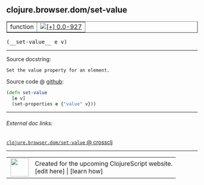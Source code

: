 ## clojure.browser.dom/set-value



 <table border="1">
<tr>
<td>function</td>
<td><a href="https://github.com/cljsinfo/cljs-api-docs/tree/0.0-927"><img valign="middle" alt="[+] 0.0-927" title="Added in 0.0-927" src="https://img.shields.io/badge/+-0.0--927-lightgrey.svg"></a> </td>
</tr>
</table>


 <samp>
(__set-value__ e v)<br>
</samp>

---





Source docstring:

```
Set the value property for an element.
```


Source code @ [github](https://github.com/clojure/clojurescript/blob/r2060/src/cljs/clojure/browser/dom.cljs#L142-L145):

```clj
(defn set-value
  [e v]
  (set-properties e {"value" v}))
```

<!--
Repo - tag - source tree - lines:

 <pre>
clojurescript @ r2060
└── src
    └── cljs
        └── clojure
            └── browser
                └── <ins>[dom.cljs:142-145](https://github.com/clojure/clojurescript/blob/r2060/src/cljs/clojure/browser/dom.cljs#L142-L145)</ins>
</pre>

-->

---



###### External doc links:

[`clojure.browser.dom/set-value` @ crossclj](http://crossclj.info/fun/clojure.browser.dom.cljs/set-value.html)<br>

---

 <table>
<tr><td>
<img valign="middle" align="right" width="48px" src="http://i.imgur.com/Hi20huC.png">
</td><td>
Created for the upcoming ClojureScript website.<br>
[edit here] | [learn how]
</td></tr></table>

[edit here]:https://github.com/cljsinfo/cljs-api-docs/blob/master/cljsdoc/clojure.browser.dom_set-value.cljsdoc
[learn how]:https://github.com/cljsinfo/cljs-api-docs/wiki/cljsdoc-files

<!--

This information was too distracting to show to readers, but I'll leave it
commented here since it is helpful to:

- pretty-print the data used to generate this document
- and show how to retrieve that data



The API data for this symbol:

```clj
{:ns "clojure.browser.dom",
 :name "set-value",
 :signature ["[e v]"],
 :history [["+" "0.0-927"]],
 :type "function",
 :full-name-encode "clojure.browser.dom_set-value",
 :source {:code "(defn set-value\n  [e v]\n  (set-properties e {\"value\" v}))",
          :title "Source code",
          :repo "clojurescript",
          :tag "r2060",
          :filename "src/cljs/clojure/browser/dom.cljs",
          :lines [142 145]},
 :full-name "clojure.browser.dom/set-value",
 :docstring "Set the value property for an element."}

```

Retrieve the API data for this symbol:

```clj
;; from Clojure REPL
(require '[clojure.edn :as edn])
(-> (slurp "https://raw.githubusercontent.com/cljsinfo/cljs-api-docs/catalog/cljs-api.edn")
    (edn/read-string)
    (get-in [:symbols "clojure.browser.dom/set-value"]))
```

-->
